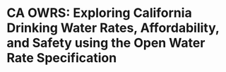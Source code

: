 # CA OWRS: Exploring California Drinking Water Rates, Affordability, and Safety using the Open Water Rate Specification
